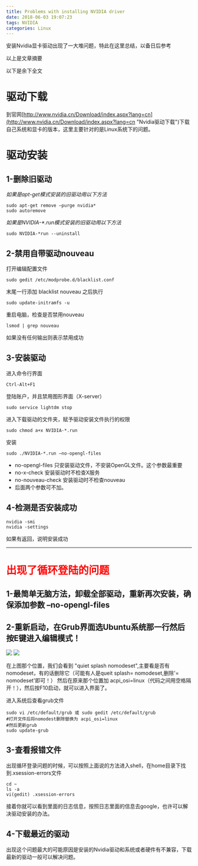 ```yaml
---
title: Problems with installing NVIDIA driver
date: 2018-06-03 19:07:23
tags: NVIDIA
categories: Linux
---
```


安装Nvidia显卡驱动出现了一大堆问题，特此在这里总结，以备日后参考

以上是文章摘要
<!--more-->
以下是余下全文

# 驱动下载 #
到官网[http://www.nvidia.cn/Download/index.aspx?lang=cn](http://www.nvidia.cn/Download/index.aspx?lang=cn "Nvidia驱动下载")下载自己系统和显卡的版本，这里主要针对的是Linux系统下的问题。

# 驱动安装 #
## 1-删除旧驱动 ##

*如果是apt-get模式安装的旧驱动用以下方法* 

    sudo apt-get remove –purge nvidia*
	sudo autoremove

*如果是NVIDIA-\*.run模式安装的旧驱动用以下方法*

	sudo NVIDIA-*run --uninstall

## 2-禁用自带驱动nouveau ##
打开编辑配置文件 

	sudo gedit /etc/modprobe.d/blacklist.conf

末尾一行添加 blacklist nouveau 之后执行 

	sudo update-initramfs -u

重启电脑，检查是否禁用nouveau

	lsmod | grep nouveau

如果没有任何输出则表示禁用成功

## 3-安装驱动 ##
进入命令行界面

	Ctrl-Alt+F1

登陆账户，并且禁用图形界面（X-server）

	sudo service lightdm stop

进入下载驱动的文件夹，赋予驱动安装文件执行的权限

	sudo chmod a+x NVIDIA-*.run

安装

	sudo ./NVIDIA-*.run –no-opengl-files

- no-opengl-files 只安装驱动文件，不安装OpenGL文件。这个参数最重要
- no-x-check 安装驱动时不检查X服务
- no-nouveau-check 安装驱动时不检查nouveau 
- 后面两个参数可不加。

## 4-检测是否安装成功 ##
	nvidia -smi
	nvidia -settings
如果有返回，说明安装成功


----------

# <font color=red> 出现了循环登陆的问题  </font> #

## 1-最简单无脑方法，卸载全部驱动，重新再次安装，确保添加参数 –no-opengl-files ##
## 2-重新启动，在Grub界面选Ubuntu系统那一行然后按E键进入编辑模式！ ##
![](https://i.imgur.com/8WTfElY.jpg)
![](https://i.imgur.com/11tkddr.jpg)

在上图那个位置，我们会看到 "quiet splash nomodeset",主要看是否有nomodeset，有的话删除它（可能有人是queit splash= nomodeset,删除'= nomodeset'即可！）
然后在原来那个位置加 acpi_osi=linux（代码之间用空格隔开！），然后按F10启动，就可以进入界面了。

进入系统后查看grub文件

	sudo vi /etc/default/grub 或 sudo gedit /etc/default/grub
	#打开文件后将nomodest删除替换为 acpi_osi=linux
	#然后更新grub
	sudo update-grub
## 3-查看报错文件 ##
出现循环登录问题的时候，可以按照上面说的方法进入shell，在home目录下找到.xsession-errors文件 

	cd ~
	ls -a
	vi(gedit) .xsession-errors
接着你就可以看到里面的日志信息，按照日志里面的信息去google，也许可以解决驱动安装的办法。 

## 4-下载最近的驱动 ##
出现这个问题最大的可能原因是安装的Nvidia驱动和系统或者硬件有不兼容，下载最新的驱动一般可以解决问题。